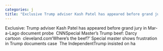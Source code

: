 ```yaml
---
categories: j
title: "Exclusive Trump adviser Kash Patel has appeared before grand jury in MaraLago document probe  CNN"
---
```

Exclusive: Trump adviser Kash Patel has appeared before grand jury in Mar-a-Lago document probe&nbsp;&nbsp;CNNSpecial Master’s Trump beef: Darcy cartoon&nbsp;&nbsp;cleveland.com‘Where’s the beef?’ Special master shows frustration in Trump documents case&nbsp;&nbsp;The IndependentTrump insisted on ha